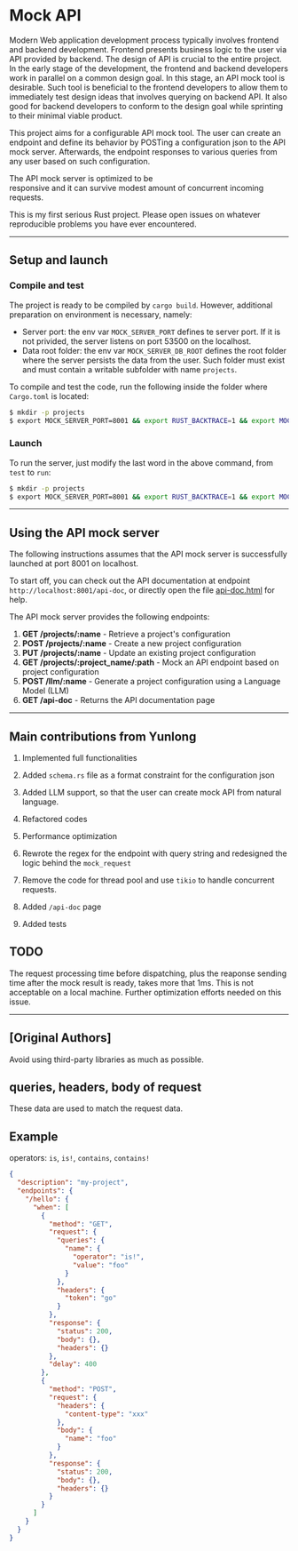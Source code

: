 Mock API
===

Modern Web application development process
typically involves frontend and backend 
development. Frontend presents business logic 
to the user via API provided by backend. The 
design of API is crucial to the entire project. 
In the early stage of the development, 
the frontend and backend developers work in parallel 
on a common design goal. In this stage, an API
mock tool is desirable. Such tool is beneficial 
to the frontend developers to allow them to 
immediately test design ideas that involves 
querying on backend API. It also good for backend 
developers to conform to the design goal while 
sprinting to their minimal viable product. 


This project aims for a configurable API 
mock tool. The user can create an endpoint 
and define its behavior by POSTing 
a configuration json to the API mock server. 
Afterwards, the endpoint responses to various 
queries from any user based on such configuration. 

The API mock server is optimized to be  
responsive and it can survive modest amount 
of concurrent incoming requests.

This is my first serious Rust project. Please open issues on whatever reproducible problems you have ever 
encountered. 

---

## Setup and launch

### Compile and test

The project is ready to be compiled by `cargo build`. 
However, additional preparation on environment 
is necessary, namely:
  - Server port: the env var `MOCK_SERVER_PORT` defines te server port.
    If it is not privided, the server listens on port 53500 on the localhost.
  - Data root folder: the env var `MOCK_SERVER_DB_ROOT` defines the root folder 
    where the server persists the data from the user. Such folder 
    must exist and must contain a writable subfolder with name
    `projects`.

To compile and test the code, run the following inside the folder where `Cargo.toml` is located:
```bash
$ mkdir -p projects
$ export MOCK_SERVER_PORT=8001 && export RUST_BACKTRACE=1 && export MOCK_SERVER_DB_ROOT=`pwd` && cargo build && cargo test
```

### Launch

To run the server, just modify the last word in the above command, 
from `test` to `run`:
```bash
$ mkdir -p projects
$ export MOCK_SERVER_PORT=8001 && export RUST_BACKTRACE=1 && export MOCK_SERVER_DB_ROOT=`pwd` && cargo build && cargo run
```


---

## Using the API mock server

The following instructions assumes that the 
API mock server is successfully launched 
at port 8001 on localhost. 

To start off, you can check out the API documentation 
at endpoint  
`http://localhost:8001/api-doc`, or directly open the file [api-doc.html](src/api-doc.html) for help.

The API mock server provides the following endpoints:

1. **GET /projects/:name** - Retrieve a project's configuration
2. **POST /projects/:name** - Create a new project configuration
3. **PUT /projects/:name** - Update an existing project configuration
4. **GET /projects/:project_name/:path** - Mock an API endpoint based on project configuration
5. **POST /llm/:name** - Generate a project configuration using a Language Model (LLM)
6. **GET /api-doc** - Returns the API documentation page

---

## Main contributions from Yunlong

1. Implemented full functionalities

2. Added `schema.rs` file as a format constraint for the configuration json

3. Added LLM support, so that the user can create mock API
from natural language.

4. Refactored codes

5. Performance optimization

6. Rewrote the regex for the endpoint with query string and redesigned the logic behind the `mock_request`

7. Remove the code for thread pool and use `tikio` to handle concurrent requests.

8. Added `/api-doc` page

9. Added tests



## TODO

The request processing time before dispatching, plus
the reaponse sending time after the mock result is ready,
takes more that 1ms. 
This is not acceptable on a local machine. 
Further optimization efforts needed on this issue. 


---

## [Original Authors]


Avoid using third-party libraries as much as possible.

## queries, headers, body of request

These data are used to match the request data.

## Example

operators: `is`, `is!`, `contains`, `contains!`

```json
{
  "description": "my-project",
  "endpoints": {
    "/hello": {
      "when": [
        {
          "method": "GET",
          "request": {
            "queries": {
              "name": {
                "operator": "is!",
                "value": "foo"
              }
            },
            "headers": {
              "token": "go"
            }
          },
          "response": {
            "status": 200,
            "body": {},
            "headers": {}
          },
          "delay": 400
        },
        {
          "method": "POST",
          "request": {
            "headers": {
              "content-type": "xxx"
            },
            "body": {
              "name": "foo"
            }
          },
          "response": {
            "status": 200,
            "body": {},
            "headers": {}
          }
        }
      ]
    }
  }
}
```
